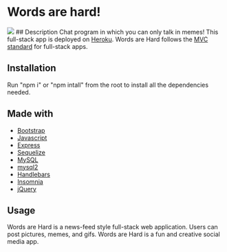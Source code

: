 
# Words are hard! 
<img src="https://github.com/erinknapp/words-are-hard/blob/develop/public/assets/images/lets%20do%20this.jpg">
## Description
Chat program in which you can only talk in memes! This full-stack app is deployed on <a href="https://www.https://www.heroku.com/">Heroku</a>. Words are Hard follows the <a href="https://towardsdatascience.com/everything-you-need-to-know-about-mvc-architecture-3c827930b4c1">MVC standard</a> for full-stack apps.

## Installation
Run "npm i" or "npm intall" from the root to install all the dependencies needed.

## Made with
- <a href="https://getbootstrap.com/">Bootstrap</a>
- <a href="https://developer.mozilla.org/en-US/docs/Web/JavaScript">Javascript</a>
- <a href="https://www.npmjs.com/package/express">Express</a>
- <a href="https://www.npmjs.com/package/sequelize">Sequelize</a>
- <a href="https://www.mysql.com/">MySQL</a>
- <a href="https://www.npmjs.com/package/mysql2">mysql2</a>
- <a href="https://www.npmjs.com/package/express-handlebars">Handlebars</a>
- <a href="https://insomnia.rest/">Insomnia</a>
- <a href="https://jquery.com/">jQuery</a>


## Usage
Words are Hard is a news-feed style full-stack web application. Users can post pictures, memes, and gifs. Words are Hard is a fun and creative social media app.

